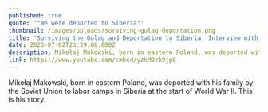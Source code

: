 ```yaml
---
published: true
quote: '"We were deported to Siberia"'
thumbnail: /images/uploads/surviving-gulag-deportation.png
title: "Surviving the Gulag and Deportation to Siberia: Interview with Mikołaj Makowski"
date: 2023-07-02T23:39:00.000Z
description: Mikołaj Makowski, born in eastern Poland, was deported with his family by the Soviet Union to labor camps in Siberia at the start of World War II.
link: https://www.youtube.com/embed/yzkM9zh9jp8
---
```

Mikołaj Makowski, born in eastern Poland, was deported with his family by the Soviet Union to labor camps in Siberia at the start of World War II. This is his story.

